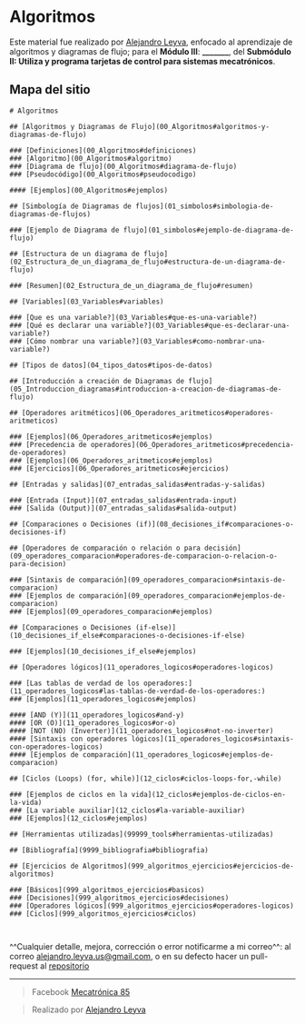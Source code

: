 # Algoritmos

Este material fue realizado por [Alejandro Leyva](https://www.alejandro-leyva.com/), enfocado al aprendizaje de algoritmos y diagramas de flujo;  para el **Módulo III**: **_______**, del **Submódulo II: Utiliza y programa tarjetas de control para sistemas mecatrónicos**.


## Mapa del sitio

<!-- Map site insert -->

<!-- Map site start -->
```markmap
# Algoritmos

## [Algoritmos y Diagramas de Flujo](00_Algoritmos#algoritmos-y-diagramas-de-flujo)

### [Definiciones](00_Algoritmos#definiciones)
### [Algoritmo](00_Algoritmos#algoritmo)
### [Diagrama de flujo](00_Algoritmos#diagrama-de-flujo)
### [Pseudocódigo](00_Algoritmos#pseudocodigo)

#### [Ejemplos](00_Algoritmos#ejemplos)

## [Simbología de Diagramas de flujos](01_simbolos#simbologia-de-diagramas-de-flujos)

### [Ejemplo de Diagrama de flujo](01_simbolos#ejemplo-de-diagrama-de-flujo)

## [Estructura de un diagrama de flujo](02_Estructura_de_un_diagrama_de_flujo#estructura-de-un-diagrama-de-flujo)

### [Resumen](02_Estructura_de_un_diagrama_de_flujo#resumen)

## [Variables](03_Variables#variables)

### [Que es una variable?](03_Variables#que-es-una-variable?)
### [Qué es declarar una variable?](03_Variables#que-es-declarar-una-variable?)
### [Cómo nombrar una variable?](03_Variables#como-nombrar-una-variable?)

## [Tipos de datos](04_tipos_datos#tipos-de-datos)

## [Introducción a creación de Diagramas de flujo](05_Introduccion_diagramas#introduccion-a-creacion-de-diagramas-de-flujo)

## [Operadores aritméticos](06_Operadores_aritmeticos#operadores-aritmeticos)

### [Ejemplos](06_Operadores_aritmeticos#ejemplos)
### [Precedencia de operadores](06_Operadores_aritmeticos#precedencia-de-operadores)
### [Ejemplos](06_Operadores_aritmeticos#ejemplos)
### [Ejercicios](06_Operadores_aritmeticos#ejercicios)

## [Entradas y salidas](07_entradas_salidas#entradas-y-salidas)

### [Entrada (Input)](07_entradas_salidas#entrada-input)
### [Salida (Output)](07_entradas_salidas#salida-output)

## [Comparaciones o Decisiones (if)](08_decisiones_if#comparaciones-o-decisiones-if)

## [Operadores de comparación o relación o para decisión](09_operadores_comparacion#operadores-de-comparacion-o-relacion-o-para-decision)

### [Sintaxis de comparación](09_operadores_comparacion#sintaxis-de-comparacion)
### [Ejemplos de comparación](09_operadores_comparacion#ejemplos-de-comparacion)
### [Ejemplos](09_operadores_comparacion#ejemplos)

## [Comparaciones o Decisiones (if-else)](10_decisiones_if_else#comparaciones-o-decisiones-if-else)

### [Ejemplos](10_decisiones_if_else#ejemplos)

## [Operadores lógicos](11_operadores_logicos#operadores-logicos)

### [Las tablas de verdad de los operadores:](11_operadores_logicos#las-tablas-de-verdad-de-los-operadores:)
### [Ejemplos](11_operadores_logicos#ejemplos)

#### [AND (Y)](11_operadores_logicos#and-y)
#### [OR (O)](11_operadores_logicos#or-o)
#### [NOT (NO) (Inverter)](11_operadores_logicos#not-no-inverter)
#### [Sintaxis con operadores lógicos](11_operadores_logicos#sintaxis-con-operadores-logicos)
#### [Ejemplos de comparación](11_operadores_logicos#ejemplos-de-comparacion)

## [Ciclos (Loops) (for, while)](12_ciclos#ciclos-loops-for,-while)

### [Ejemplos de ciclos en la vida](12_ciclos#ejemplos-de-ciclos-en-la-vida)
### [La variable auxiliar](12_ciclos#la-variable-auxiliar)
### [Ejemplos](12_ciclos#ejemplos)

## [Herramientas utilizadas](99999_tools#herramientas-utilizadas)

## [Bibliografía](9999_bibliografia#bibliografia)

## [Ejercicios de Algoritmos](999_algoritmos_ejercicios#ejercicios-de-algoritmos)

### [Básicos](999_algoritmos_ejercicios#basicos)
### [Decisiones](999_algoritmos_ejercicios#decisiones)
### [Operadores lógicos](999_algoritmos_ejercicios#operadores-logicos)
### [Ciclos](999_algoritmos_ejercicios#ciclos)



```
<!-- Map site end -->

^^Cualquier detalle, mejora, corrección o error notificarme a mi correo^^: al correo [alejandro.leyva.us@gmail.com](mailto:alejandro.leyva.us@gmail.com), o en su defecto hacer un pull-request al [repositorio](https://github.com/jalmx/algoritmos)



<!-- text autogenerated footer --><hr><blockquote>Facebook <a href="https://www.facebook.com/mecatronica85/" target="_blank">Mecatrónica 85</a></blockquote><blockquote>Realizado por <a href="https://www.alejandro-leyva.com" target="_blank">Alejandro Leyva</a></blockquote>